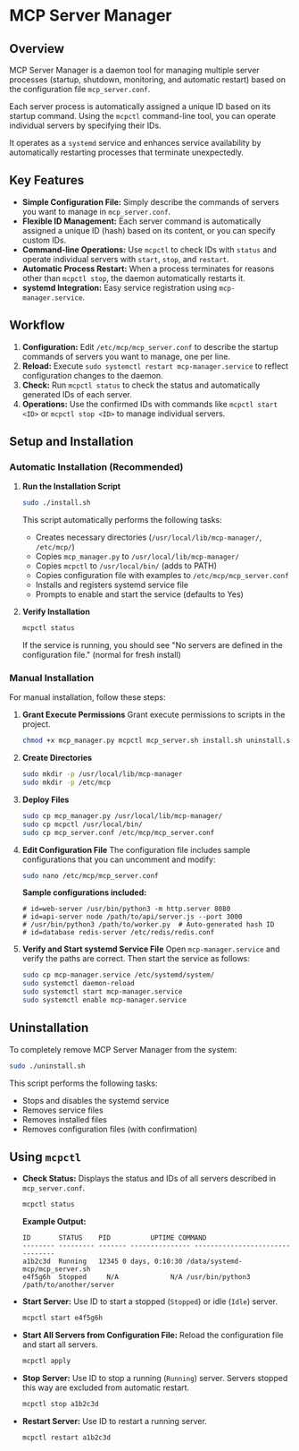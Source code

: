 # MCP Server Manager

## Overview

MCP Server Manager is a daemon tool for managing multiple server processes (startup, shutdown, monitoring, and automatic restart) based on the configuration file `mcp_server.conf`.

Each server process is automatically assigned a unique ID based on its startup command. Using the `mcpctl` command-line tool, you can operate individual servers by specifying their IDs.

It operates as a `systemd` service and enhances service availability by automatically restarting processes that terminate unexpectedly.

## Key Features

- **Simple Configuration File:** Simply describe the commands of servers you want to manage in `mcp_server.conf`.
- **Flexible ID Management:** Each server command is automatically assigned a unique ID (hash) based on its content, or you can specify custom IDs.
- **Command-line Operations:** Use `mcpctl` to check IDs with `status` and operate individual servers with `start`, `stop`, and `restart`.
- **Automatic Process Restart:** When a process terminates for reasons other than `mcpctl stop`, the daemon automatically restarts it.
- **systemd Integration:** Easy service registration using `mcp-manager.service`.

## Workflow

1. **Configuration:** Edit `/etc/mcp/mcp_server.conf` to describe the startup commands of servers you want to manage, one per line.
2. **Reload:** Execute `sudo systemctl restart mcp-manager.service` to reflect configuration changes to the daemon.
3. **Check:** Run `mcpctl status` to check the status and automatically generated IDs of each server.
4. **Operations:** Use the confirmed IDs with commands like `mcpctl start <ID>` or `mcpctl stop <ID>` to manage individual servers.

## Setup and Installation

### Automatic Installation (Recommended)

1. **Run the Installation Script**
   ```bash
   sudo ./install.sh
   ```
   
   This script automatically performs the following tasks:
   - Creates necessary directories (`/usr/local/lib/mcp-manager/`, `/etc/mcp/`)
   - Copies `mcp_manager.py` to `/usr/local/lib/mcp-manager/`
   - Copies `mcpctl` to `/usr/local/bin/` (adds to PATH)
   - Copies configuration file with examples to `/etc/mcp/mcp_server.conf`
   - Installs and registers systemd service file
   - Prompts to enable and start the service (defaults to Yes)

2. **Verify Installation**
   ```bash
   mcpctl status
   ```
   
   If the service is running, you should see "No servers are defined in the configuration file." (normal for fresh install)

### Manual Installation

For manual installation, follow these steps:

1. **Grant Execute Permissions**
   Grant execute permissions to scripts in the project.
   ```bash
   chmod +x mcp_manager.py mcpctl mcp_server.sh install.sh uninstall.sh
   ```

2. **Create Directories**
   ```bash
   sudo mkdir -p /usr/local/lib/mcp-manager
   sudo mkdir -p /etc/mcp
   ```

3. **Deploy Files**
   ```bash
   sudo cp mcp_manager.py /usr/local/lib/mcp-manager/
   sudo cp mcpctl /usr/local/bin/
   sudo cp mcp_server.conf /etc/mcp/mcp_server.conf
   
   ```

4. **Edit Configuration File**
   The configuration file includes sample configurations that you can uncomment and modify:
   ```bash
   sudo nano /etc/mcp/mcp_server.conf
   ```
   
   **Sample configurations included:**
   ```
   # id=web-server /usr/bin/python3 -m http.server 8080
   # id=api-server node /path/to/api/server.js --port 3000
   # /usr/bin/python3 /path/to/worker.py  # Auto-generated hash ID
   # id=database redis-server /etc/redis/redis.conf
   ```

5. **Verify and Start systemd Service File**
   Open `mcp-manager.service` and verify the paths are correct.
   Then start the service as follows:
   ```bash
   sudo cp mcp-manager.service /etc/systemd/system/
   sudo systemctl daemon-reload
   sudo systemctl start mcp-manager.service
   sudo systemctl enable mcp-manager.service
   ```

## Uninstallation

To completely remove MCP Server Manager from the system:

```bash
sudo ./uninstall.sh
```

This script performs the following tasks:
- Stops and disables the systemd service
- Removes service files
- Removes installed files
- Removes configuration files (with confirmation)

## Using `mcpctl`

- **Check Status:**
  Displays the status and IDs of all servers described in `mcp_server.conf`.
  ```bash
  mcpctl status
  ```
  **Example Output:**
  ```
  ID       STATUS    PID          UPTIME COMMAND
  -------- --------- ------- --------------- --------------------------------
  a1b2c3d  Running   12345 0 days, 0:10:30 /data/systemd-mcp/mcp_server.sh
  e4f5g6h  Stopped     N/A             N/A /usr/bin/python3 /path/to/another/server
  ```

- **Start Server:**
  Use ID to start a stopped (`Stopped`) or idle (`Idle`) server.
  ```bash
  mcpctl start e4f5g6h
  ```

- **Start All Servers from Configuration File:**
  Reload the configuration file and start all servers.
  ```bash
  mcpctl apply
  ```

- **Stop Server:**
  Use ID to stop a running (`Running`) server. Servers stopped this way are excluded from automatic restart.
  ```bash
  mcpctl stop a1b2c3d
  ```

- **Restart Server:**
  Use ID to restart a running server.
  ```bash
  mcpctl restart a1b2c3d
  ```
